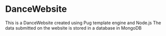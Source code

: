 # DanceWebsite

This is a DanceWebsite created using Pug template engine and Node.js
The data submitted on the website is stored in a database in MongoDB
